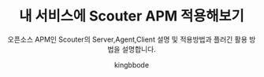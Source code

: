---
layout:     post
title:      내 서비스에 Scouter APM 적용해보기
author:     kingbbode
tags: 		apm
subtitle:  	오픈소스 APM인 Scouter의 Server,Agent,Client 설명 및 적용방법과 플러긴 활용 방법을 설명합니다.
category:  posts
outlink: 12
---